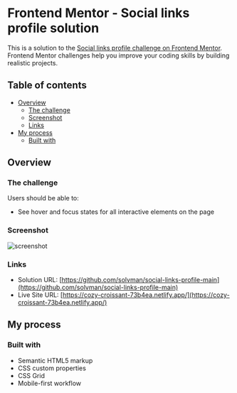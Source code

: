 # Frontend Mentor - Social links profile solution

This is a solution to the [Social links profile challenge on Frontend Mentor](https://www.frontendmentor.io/challenges/social-links-profile-UG32l9m6dQ). Frontend Mentor challenges help you improve your coding skills by building realistic projects.

## Table of contents

- [Overview](#overview)
  - [The challenge](#the-challenge)
  - [Screenshot](#screenshot)
  - [Links](#links)
- [My process](#my-process)
  - [Built with](#built-with)

## Overview

### The challenge

Users should be able to:

- See hover and focus states for all interactive elements on the page

### Screenshot

![screenshot](./screenshot.jpg)

### Links

- Solution URL: [https://github.com/solvman/social-links-profile-main](https://github.com/solvman/social-links-profile-main)
- Live Site URL: [https://cozy-croissant-73b4ea.netlify.app/](https://cozy-croissant-73b4ea.netlify.app/)

## My process

### Built with

- Semantic HTML5 markup
- CSS custom properties
- CSS Grid
- Mobile-first workflow
